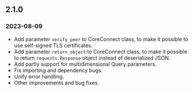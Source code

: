 ## 2.1.0
### 2023-08-09 

- Add parameter `verify_peer` to CoreConnect class, to make it possible to use self-signed TLS certificates.
- Add parameter `return_object` to CoreConnect class, to make it possible to return `requests.Response` object instead of deserialized JSON.
- Add partly support for multidimensional Query parameters.
- Fix importing and dependency bugs.
- Unify error handling.
- Other improvements and bug fixes.
